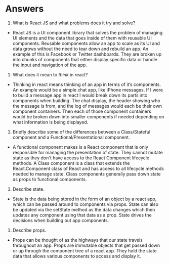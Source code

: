 # Answers

1.  What is React JS and what problems does it try and solve?

  - React JS is a UI component library that solves the problem of managing UI elements and the data that goes inside of them with reusable UI components. Reusable components allow an app to scale as its UI and data grows without the need to tear down and rebuild an app. An example of this is Facebook or Twitter dashboards. They are broken up into chunks of components that either display specific data or handle the input and navigation of the app.

1.  What does it mean to _think_ in react?

  - Thinking in react means thinking of an app in terms of it’s components. An example would be a simple chat app, like iPhone messages. If I were to build a message app in react I would break down its parts into components when building. The chat display, the header showing who the message is from, and the log of messages would each be their own component containers. Then each of those component containers would be broken down into smaller components if needed depending on what information is being displayed.

1.  Briefly describe some of the differences between a Class/Stateful component and a Functional/Presentational component.
  - A functional component makes is a React component that is only responsible for managing the presentation of state. They cannot mutate state as they don't have access to the React Component lifecycle methods. A Class component is a class that extends the React.Component class of React and has access to all lifecycle methods needed to manage state. Class components generally pass down state as props to functional components. 

1.  Describe state.
  - State is the data being stored in the form of an object by a react app, which can be passed around to components via props. State can also be updated via the setState method as the data changes which then updates any component using that data as a prop. State drives the decisions when building out app components. 

1.  Describe props.
  - Props can be thought of as the highways that our state travels throughout an app. Props are immutable objects that get passed down or up through the component tree of a react app. They hold the state data that allows various components to access and display it. 
